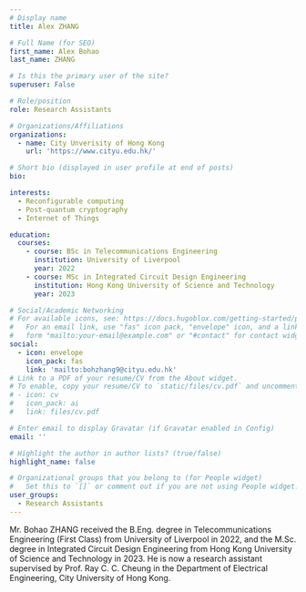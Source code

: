 ```yaml
---
# Display name
title: Alex ZHANG

# Full Name (for SEO)
first_name: Alex Bohao
last_name: ZHANG

# Is this the primary user of the site?
superuser: False

# Role/position
role: Research Assistants

# Organizations/Affiliations
organizations:
  - name: City Unverisity of Hong Kong
    url: 'https://www.cityu.edu.hk/'

# Short bio (displayed in user profile at end of posts)
bio: 

interests:
  - Reconfigurable computing
  - Post-quantum cryptography
  - Internet of Things

education:
  courses:
    - course: BSc in Telecommunications Engineering
      institution: University of Liverpool
      year: 2022
    - course: MSc in Integrated Circuit Design Engineering
      institution: Hong Kong University of Science and Technology
      year: 2023  

# Social/Academic Networking
# For available icons, see: https://docs.hugoblox.com/getting-started/page-builder/#icons
#   For an email link, use "fas" icon pack, "envelope" icon, and a link in the
#   form "mailto:your-email@example.com" or "#contact" for contact widget.
social:
  - icon: envelope
    icon_pack: fas
    link: 'mailto:bohzhang9@cityu.edu.hk'   
# Link to a PDF of your resume/CV from the About widget.
# To enable, copy your resume/CV to `static/files/cv.pdf` and uncomment the lines below.
# - icon: cv
#   icon_pack: ai
#   link: files/cv.pdf

# Enter email to display Gravatar (if Gravatar enabled in Config)
email: ''

# Highlight the author in author lists? (true/false)
highlight_name: false

# Organizational groups that you belong to (for People widget)
#   Set this to `[]` or comment out if you are not using People widget.
user_groups:
  - Research Assistants
---
```


Mr. Bohao ZHANG received the B.Eng. degree in Telecommunications Engineering (First Class) from University of Liverpool in 2022, and the M.Sc. degree in Integrated Circuit Design Engineering from Hong Kong University of Science and Technology in 2023. He is now a research assistant supervised by Prof. Ray C. C. Cheung in the Department of Electrical Engineering, City University of Hong Kong.
